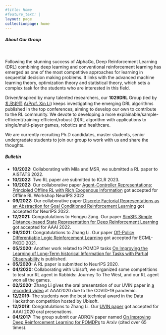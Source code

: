 ```yaml
---
#title: Home
#feature_text: |
layout: page
collectionpage: home
---
```


##### About Our Group

<br />

Following the stunning success of AlphaGo, Deep Reinforcement Learning (DRL) combining deep learning and conventional reinforcement learning has emerged as one of the most competitive approaches for learning in sequential decision making problems. It links with the advanced machine learning theory, optimization theory and statistical theory, which sets a complex task for the students who are interested in this field.

Driven/inspired by many talented researchers, our **1029DRL** Group (led by [礼欣老师](http://cs.bit.edu.cn/szdw/jsml/js/lixin/index.htm) [A/Prof. Xin Li](https://scholar.google.com/citations?user=CpIQOm0AAAAJ&hl=en&authuser=1)) keeps investigating the emerging DRL algorithms published in the top conferences, aiming to develop our own to contribute to the RL community. We devote to developing a more explainable/sample-efficient/training-efficient/robust (D)RL algorithm with applications to single/multi-player games, robotics and healthcare.

We are currently recruiting Ph.D candidates, master students, senior undergradate students to join our group to work with us and share the thoughts.

##### Bulletin
- **10/2022:** Collaborating with Mila and MSR, we submitted a RL paper to AISTATS 2022.
- **10/2022:** Two RL paper are submitted to ICLR 2023.
- **10/2022:** Our collaborative paper [Agent-Controller Representations: Principled Offline RL with Rich Exogenous Information](https://openreview.net/forum?id=0pFzg-8y-o&referrer=%5BAuthor%20Console%5D(%2Fgroup%3Fid%3DNeurIPS.cc%2F2022%2FWorkshop%2FOffline_RL%2FAuthors%23your-submissions)) got accepted for Offline RL Workshop NeurIPS 2022
- **09/2022:** Our collaborative paper [Discrete Factorial Representations as an Abstraction for Goal Conditioned Reinforcement Learning](https://arxiv.org/abs/2211.00247) got accepted for NeurIPS 2022.
- **12/2021:** Congratulations to Hongyu Zang. Our paper [SimSR: Simple Distance-based State Representation for Deep Reinforcement Learning](https://arxiv.org/abs/2112.15303) got accepted for AAAI 2022.
- **09/2021:** Congratulations to Zhang Li. Our paper [Off-Policy Differentiable Logic Reinforcement Learning](https://2021.ecmlpkdd.org/wp-content/uploads/2021/07/sub_49.pdf) got accepted for ECML-PKDD 2021.
- **05/2020:** Another work related to POMDP tasks [On Improving the Learning of Long-Term historical Information for Tasks with Partial Observability](https://ieeexplore.ieee.org/document/9172883) is published.
- **05/2020:** A RL paper is submitted to NeurIPS 2020.
- **04/2020:** Collaborating with Ubisoft, we organized some competitions to test our RL agent in Rabbids: Journey To The West, and our RL agent won all the games.
- **02/2020:** Zhang Li gives the oral presentation of our UVIN paper in [a recorded video](https://www.youtube.com/watch?v=18IqLrK2ugI&feature=share&fbclid=IwAR3kpUv8H4NQlz3lNl-kZCTI5RD2Ryr3VnlH_4O_32ADt5SwTcqapjX7ryY) at AAAI2020 due to the COVID-19 pandemic.
- **12/2019:** The students won the best technical award in the Data Hackathon competition hosted by Ubisoft.
- **12/2019:** Congratulations to Zhang Li. Our [UVIN paper](https://aaai.org/ojs/index.php/AAAI/article/view/6157) got accepted for AAAI 2020 oral presenations. 
- **04/2017:** The group submit our ADRQN paper named [On Improving Deep Reinforcement Learning for POMDPs](https://arxiv.org/abs/1704.07978) to Arxiv (cited over 65 times).



